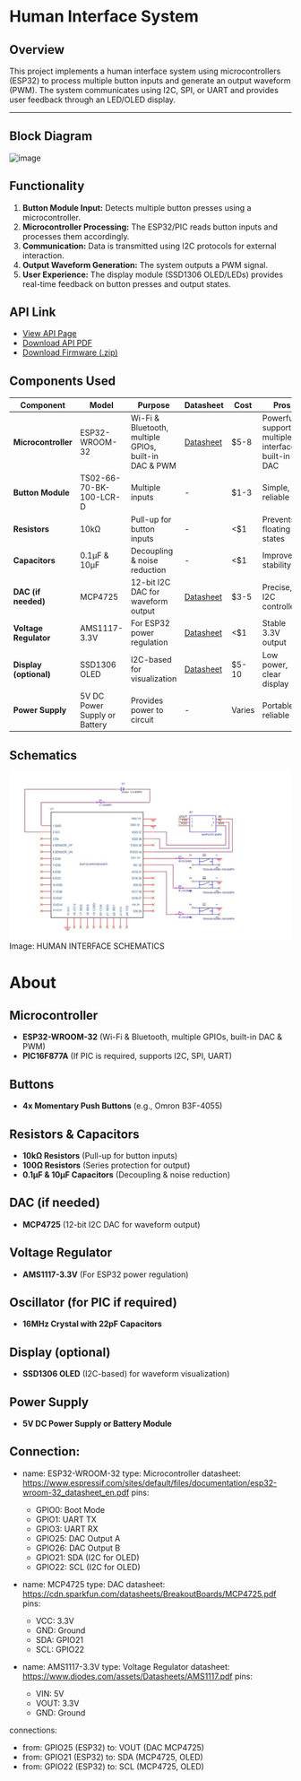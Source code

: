 # Human Interface System

## Overview
This project implements a human interface system using microcontrollers (ESP32) to process multiple button inputs and generate an output waveform (PWM). The system communicates using I2C, SPI, or UART and provides user feedback through an LED/OLED display.

---
Block Diagram
---
![image](https://github.com/user-attachments/assets/64d827dd-09bd-41c4-914d-755dbe25dfc4)

## Functionality
1. **Button Module Input:** Detects multiple button presses using a microcontroller.
2. **Microcontroller Processing:** The ESP32/PIC reads button inputs and processes them accordingly.
3. **Communication:** Data is transmitted using I2C protocols for external interaction.
4. **Output Waveform Generation:** The system outputs a PWM signal.
5. **User Experience:** The display module (SSD1306 OLED/LEDs) provides real-time feedback on button presses and output states.

## API Link

- [View API Page](api.md)
- [Download API PDF](./HIM_API_EGR314.pdf)
- [Download Firmware (.zip)](./HIM_Message_Protocol_EGR314.zip)

## Components Used

| Component | Model | Purpose | Datasheet | Cost | Pros | Cons |
|-----------|-----------|-----------|-----------|-----------|-----------|-----------|
| **Microcontroller** | ESP32-WROOM-32 | Wi-Fi & Bluetooth, multiple GPIOs, built-in DAC & PWM | [Datasheet](https://www.espressif.com/sites/default/files/documentation/esp32-wroom-32_datasheet_en.pdf) | $5-8 | Powerful, supports multiple interfaces, built-in DAC | Higher power consumption |
| **Button Module** | TS02-66-70-BK-100-LCR-D | Multiple inputs | - | $1-3 | Simple, reliable | Requires debounce circuit |
| **Resistors** | 10kΩ | Pull-up for button inputs | - | <$1 | Prevents floating states | Required for stable operation |
| **Capacitors** | 0.1µF & 10µF | Decoupling & noise reduction | - | <$1 | Improves stability | Needs proper placement |
| **DAC (if needed)** | MCP4725 | 12-bit I2C DAC for waveform output | [Datasheet](https://cdn.sparkfun.com/datasheets/BreakoutBoards/MCP4725.pdf) | $3-5 | Precise, I2C controlled | Extra component needed |
| **Voltage Regulator** | AMS1117-3.3V | For ESP32 power regulation | [Datasheet](https://www.sparkfun.com/datasheets/Components/LD1117V33.pdf) | <$1 | Stable 3.3V output | Needs heat dissipation |
| **Display (optional)** | SSD1306 OLED | I2C-based for visualization | [Datasheet](https://cdn-shop.adafruit.com/datasheets/SSD1306.pdf) | $5-10 | Low power, clear display | Small size |
| **Power Supply** | 5V DC Power Supply or Battery | Provides power to circuit | - | Varies | Portable, reliable | Needs regulation |


## Schematics
![My Image](https://github.com/snaghich/snaghich.github.io/blob/main/WhatsApp%20Image%202025-02-24%20at%2003.03.17_747cceb2.jpg)
Image: HUMAN INTERFACE SCHEMATICS 

# About

## Microcontroller
- **ESP32-WROOM-32** (Wi-Fi & Bluetooth, multiple GPIOs, built-in DAC & PWM)
- **PIC16F877A** (If PIC is required, supports I2C, SPI, UART)

## Buttons
- **4x Momentary Push Buttons** (e.g., Omron B3F-4055)

## Resistors & Capacitors
- **10kΩ Resistors** (Pull-up for button inputs)
- **100Ω Resistors** (Series protection for output)
- **0.1µF & 10µF Capacitors** (Decoupling & noise reduction)

## DAC (if needed)
- **MCP4725** (12-bit I2C DAC for waveform output)

## Voltage Regulator
- **AMS1117-3.3V** (For ESP32 power regulation)

## Oscillator (for PIC if required)
- **16MHz Crystal with 22pF Capacitors**

## Display (optional)
- **SSD1306 OLED** (I2C-based) for waveform visualization)

## Power Supply
- **5V DC Power Supply or Battery Module**

## Connection:
  - name: ESP32-WROOM-32
    type: Microcontroller
    datasheet: https://www.espressif.com/sites/default/files/documentation/esp32-wroom-32_datasheet_en.pdf
    pins:
      - GPIO0: Boot Mode
      - GPIO1: UART TX
      - GPIO3: UART RX
      - GPIO25: DAC Output A
      - GPIO26: DAC Output B
      - GPIO21: SDA (I2C for OLED)
      - GPIO22: SCL (I2C for OLED)

  - name: MCP4725
    type: DAC
    datasheet: https://cdn.sparkfun.com/datasheets/BreakoutBoards/MCP4725.pdf
    pins:
      - VCC: 3.3V
      - GND: Ground
      - SDA: GPIO21
      - SCL: GPIO22

  - name: AMS1117-3.3V
    type: Voltage Regulator
    datasheet: https://www.diodes.com/assets/Datasheets/AMS1117.pdf
    pins:
      - VIN: 5V
      - VOUT: 3.3V
      - GND: Ground

connections:
  - from: GPIO25 (ESP32)
    to: VOUT (DAC MCP4725)
  - from: GPIO21 (ESP32)
    to: SDA (MCP4725, OLED)
  - from: GPIO22 (ESP32)
    to: SCL (MCP4725, OLED)
```



